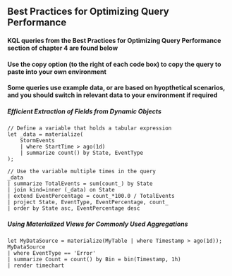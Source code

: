 ## Best Practices for Optimizing Query Performance

#### KQL queries from the Best Practices for Optimizing Query Performance section of chapter 4 are found below

#### Use the copy option (to the right of each code box) to copy the query to paste into your own environment

#### Some queries use example data, or are based on hyopthetical scenarios, and you should switch in relevant data to your environment if required


##### Efficient Extraction of Fields from Dynamic Objects
```KQL
// Define a variable that holds a tabular expression
let _data = materialize(
    StormEvents
    | where StartTime > ago(1d)
    | summarize count() by State, EventType
);

// Use the variable multiple times in the query
_data
| summarize TotalEvents = sum(count_) by State
| join kind=inner (_data) on State
| extend EventPercentage = count_*100.0 / TotalEvents
| project State, EventType, EventPercentage, count_
| order by State asc, EventPercentage desc
```

##### Using Materialized Views for Commonly Used Aggregations
```KQL
let MyDataSource = materialize(MyTable | where Timestamp > ago(1d));
MyDataSource
| where EventType == 'Error'
| summarize Count = count() by Bin = bin(Timestamp, 1h)
| render timechart
```


